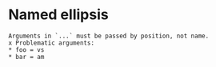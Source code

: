 # Named ellipsis

    Arguments in `...` must be passed by position, not name.
    x Problematic arguments:
    * foo = vs
    * bar = am

